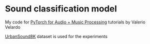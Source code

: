 # Sound classification model

My code for [PyTorch for Audio + Music Processing](https://youtube.com/playlist?list=PL-wATfeyAMNoirN4idjev6aRu8ISZYVWm&si=14f7CKVIER39uIVP) tutorials by Valerio Velardo

[UrbanSound8K](https://urbansounddataset.weebly.com/urbansound8k.html) dataset is used for the experiments
